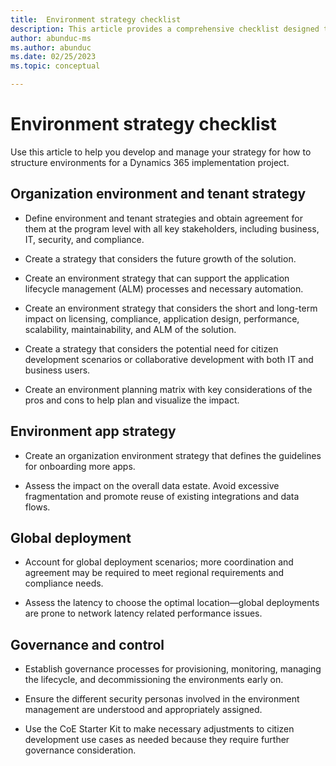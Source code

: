 ```yaml
---
title:  Environment strategy checklist
description: This article provides a comprehensive checklist designed to guide implementation teams through a thorough environment strategy.
author: abunduc-ms
ms.author: abunduc
ms.date: 02/25/2023
ms.topic: conceptual

---
```


# Environment strategy checklist

Use this article to help you develop and manage your strategy for how to structure environments for a Dynamics 365 implementation project.  

## Organization environment and tenant strategy

- Define environment and tenant strategies and obtain agreement for them at the program level with all key stakeholders, including business, IT, security, and compliance.

- Create a strategy that considers the future growth of the solution.

- Create an environment strategy that can support the application lifecycle management (ALM) processes and necessary automation.

- Create an environment strategy that considers the short and long-term impact on licensing, compliance, application design, performance, scalability, maintainability, and ALM of the solution.

- Create a strategy that considers the potential need for citizen development scenarios or collaborative development with both IT and business users.

- Create an environment planning matrix with key considerations of the pros and cons to help plan and visualize the impact.

## Environment app strategy

- Create an organization environment strategy that defines the guidelines for onboarding more apps.

- Assess the impact on the overall data estate. Avoid excessive fragmentation and promote reuse of existing integrations and data flows.

## Global deployment

- Account for global deployment scenarios; more coordination and agreement may be required to meet regional requirements and compliance needs.

- Assess the latency to choose the optimal location—global deployments are prone to network latency related performance issues.

## Governance and control

- Establish governance processes for provisioning, monitoring, managing the lifecycle, and decommissioning the environments early on.

- Ensure the different security personas involved in the environment management are understood and appropriately assigned.

- Use the CoE Starter Kit to make necessary adjustments to citizen development use cases as needed because they require further governance consideration.
